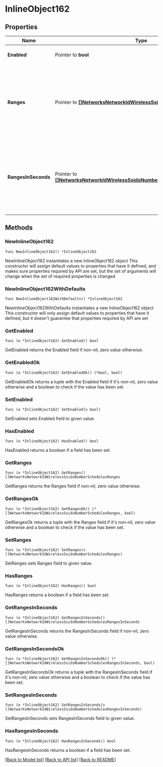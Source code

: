 # InlineObject162

## Properties

Name | Type | Description | Notes
------------ | ------------- | ------------- | -------------
**Enabled** | Pointer to **bool** | If true, the SSID outage schedule is enabled. | [optional] 
**Ranges** | Pointer to [**[]NetworksNetworkIdWirelessSsidsNumberSchedulesRanges**](NetworksNetworkIdWirelessSsidsNumberSchedulesRanges.md) | List of outage ranges. Has a start date and time, and end date and time. If this parameter is passed in along with rangesInSeconds parameter, this will take precedence. | [optional] 
**RangesInSeconds** | Pointer to [**[]NetworksNetworkIdWirelessSsidsNumberSchedulesRangesInSeconds**](NetworksNetworkIdWirelessSsidsNumberSchedulesRangesInSeconds.md) | List of outage ranges in seconds since Sunday at Midnight. Has a start and end. If this parameter is passed in along with the ranges parameter, ranges will take precedence. | [optional] 

## Methods

### NewInlineObject162

`func NewInlineObject162() *InlineObject162`

NewInlineObject162 instantiates a new InlineObject162 object
This constructor will assign default values to properties that have it defined,
and makes sure properties required by API are set, but the set of arguments
will change when the set of required properties is changed

### NewInlineObject162WithDefaults

`func NewInlineObject162WithDefaults() *InlineObject162`

NewInlineObject162WithDefaults instantiates a new InlineObject162 object
This constructor will only assign default values to properties that have it defined,
but it doesn't guarantee that properties required by API are set

### GetEnabled

`func (o *InlineObject162) GetEnabled() bool`

GetEnabled returns the Enabled field if non-nil, zero value otherwise.

### GetEnabledOk

`func (o *InlineObject162) GetEnabledOk() (*bool, bool)`

GetEnabledOk returns a tuple with the Enabled field if it's non-nil, zero value otherwise
and a boolean to check if the value has been set.

### SetEnabled

`func (o *InlineObject162) SetEnabled(v bool)`

SetEnabled sets Enabled field to given value.

### HasEnabled

`func (o *InlineObject162) HasEnabled() bool`

HasEnabled returns a boolean if a field has been set.

### GetRanges

`func (o *InlineObject162) GetRanges() []NetworksNetworkIdWirelessSsidsNumberSchedulesRanges`

GetRanges returns the Ranges field if non-nil, zero value otherwise.

### GetRangesOk

`func (o *InlineObject162) GetRangesOk() (*[]NetworksNetworkIdWirelessSsidsNumberSchedulesRanges, bool)`

GetRangesOk returns a tuple with the Ranges field if it's non-nil, zero value otherwise
and a boolean to check if the value has been set.

### SetRanges

`func (o *InlineObject162) SetRanges(v []NetworksNetworkIdWirelessSsidsNumberSchedulesRanges)`

SetRanges sets Ranges field to given value.

### HasRanges

`func (o *InlineObject162) HasRanges() bool`

HasRanges returns a boolean if a field has been set.

### GetRangesInSeconds

`func (o *InlineObject162) GetRangesInSeconds() []NetworksNetworkIdWirelessSsidsNumberSchedulesRangesInSeconds`

GetRangesInSeconds returns the RangesInSeconds field if non-nil, zero value otherwise.

### GetRangesInSecondsOk

`func (o *InlineObject162) GetRangesInSecondsOk() (*[]NetworksNetworkIdWirelessSsidsNumberSchedulesRangesInSeconds, bool)`

GetRangesInSecondsOk returns a tuple with the RangesInSeconds field if it's non-nil, zero value otherwise
and a boolean to check if the value has been set.

### SetRangesInSeconds

`func (o *InlineObject162) SetRangesInSeconds(v []NetworksNetworkIdWirelessSsidsNumberSchedulesRangesInSeconds)`

SetRangesInSeconds sets RangesInSeconds field to given value.

### HasRangesInSeconds

`func (o *InlineObject162) HasRangesInSeconds() bool`

HasRangesInSeconds returns a boolean if a field has been set.


[[Back to Model list]](../README.md#documentation-for-models) [[Back to API list]](../README.md#documentation-for-api-endpoints) [[Back to README]](../README.md)


